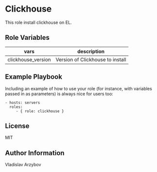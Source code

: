 Clickhouse
=========

This role install clickhouse on EL.


Role Variables
--------------

|vars                | description                      |
|--------------------|----------------------------------|
| clickhouse_version | Version of Clickhouse to install |



Example Playbook
----------------

Including an example of how to use your role (for instance, with variables passed in as parameters) is always nice for users too:

    - hosts: servers
      roles:
         - { role: clickhouse }

License
-------

MIT

Author Information
------------------

Vladislav Arzybov
